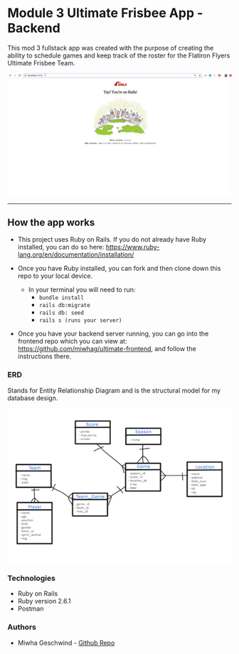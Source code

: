# Module 3 Ultimate Frisbee App - Backend  

This mod 3 fullstack app was created with the purpose of creating the ability to schedule games and keep track of the roster for the Flatiron Flyers Ultimate Frisbee Team. 

![](ultimate_backend.gif)

---

## How the app works  

* This project uses Ruby on Rails. If you do not already have Ruby installed, you can do so here: https://www.ruby-lang.org/en/documentation/installation/

* Once you have Ruby installed, you can fork and then clone down this repo to your local device. 
   * In your terminal you will need to run: 
        * `bundle install` 
        * `rails db:migrate`
        * `rails db: seed`
        * `rails s (runs your server)` 
        
* Once you have your backend server running, you can go into the frontend repo which you can view at: https://github.com/miwhag/ultimate-frontend,  and follow the instructions there. 


### ERD 
Stands for Entity Relationship Diagram and is the structural model for my database design. 

![](DataModels.png)



### Technologies 

* Ruby on Rails 
* Ruby version 2.6.1
* Postman 

### Authors

* Miwha Geschwind - [Github Repo](https://github.com/miwhag)



